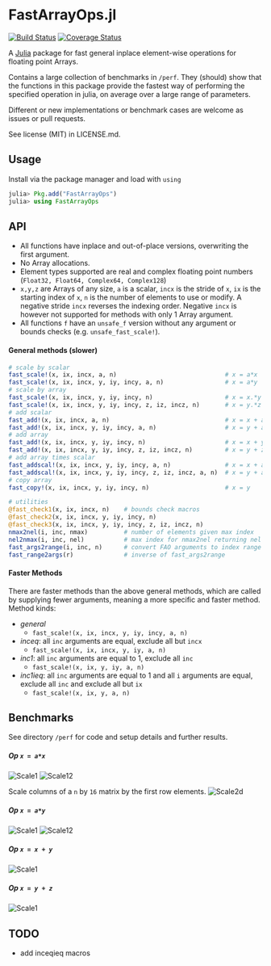 
FastArrayOps.jl
===============

[![Build Status](https://travis-ci.org/gummif/FastArrayOps.jl.svg?branch=master)](https://travis-ci.org/gummif/FastArrayOps.jl)
[![Coverage Status](https://coveralls.io/repos/gummif/FastArrayOps.jl/badge.png)](https://coveralls.io/r/gummif/FastArrayOps.jl)

A [Julia](https://github.com/JuliaLang/julia) package for fast general inplace element-wise operations for floating point Arrays.

Contains a large collection of benchmarks in `/perf`. They (should) show that the functions in this package provide the fastest way of performing the specified operation in julia, on average over a large range of parameters.

Different or new implementations or benchmark cases are welcome as issues or pull requests.


See license (MIT) in LICENSE.md.

Usage
---------

Install via the package manager and load with `using`

```julia
julia> Pkg.add("FastArrayOps")
julia> using FastArrayOps
```

API
---------

* All functions have inplace and out-of-place versions, overwriting the first argument.
* No Array allocations.
* Element types supported are real and complex floating point numbers (`Float32, Float64, Complex64, Complex128`)
* `x,y,z` are Arrays of any size, `a` is a scalar, `incx` is the stride of `x`, `ix` is the starting index of `x`, `n` is the number of elements to use or modify. A negative stride `incx` reverses the indexing order. Negative `incx` is however not supported for methods with only 1 Array argument.
* All functions `f` have an `unsafe_f` version without any argument or bounds checks (e.g. `unsafe_fast_scale!`).

#### General methods (slower)
```julia
# scale by scalar
fast_scale!(x, ix, incx, a, n)                              # x = a*x
fast_scale!(x, ix, incx, y, iy, incy, a, n)                 # x = a*y
# scale by array
fast_scale!(x, ix, incx, y, iy, incy, n)                    # x = x.*y
fast_scale!(x, ix, incx, y, iy, incy, z, iz, incz, n)       # x = y.*z
# add scalar
fast_add!(x, ix, incx, a, n)                                # x = x + a
fast_add!(x, ix, incx, y, iy, incy, a, n)                   # x = y + a
# add array
fast_add!(x, ix, incx, y, iy, incy, n)                      # x = x + y
fast_add!(x, ix, incx, y, iy, incy, z, iz, incz, n)         # x = y + z
# add array times scalar
fast_addscal!(x, ix, incx, y, iy, incy, a, n)               # x = x + a*y
fast_addscal!(x, ix, incx, y, iy, incy, z, iz, incz, a, n)  # x = y + a*z
# copy array
fast_copy!(x, ix, incx, y, iy, incy, n)                     # x = y
```

```julia
# utilities
@fast_check1(x, ix, incx, n)    # bounds check macros
@fast_check2(x, ix, incx, y, iy, incy, n)
@fast_check3(x, ix, incx, y, iy, incy, z, iz, incz, n)
nmax2nel(i, inc, nmax)          # number of elements given max index
nel2nmax(i, inc, nel)           # max index for nmax2nel returning nel
fast_args2range(i, inc, n)      # convert FAO arguments to index range
fast_range2args(r)              # inverse of fast_args2range
```

#### Faster Methods

There are faster methods than the above general methods, which are called by supplying fewer arguments, meaning a more specific and faster method. Method kinds:

* *general*
    * `fast_scale!(x, ix, incx, y, iy, incy, a, n)`
* *inceq*: all `inc` arguments are equal, exclude all but `incx` 
    * `fast_scale!(x, ix, incx, y, iy, a, n)`
* *inc1*: all `inc` arguments are equal to 1, exclude all `inc`
    * `fast_scale!(x, ix, y, iy, a, n)`
* *inc1ieq*: all `inc` arguments are equal to 1 and all `i` arguments are equal, exclude all `inc` and exclude all but `ix`
    * `fast_scale!(x, ix, y, a, n)`


Benchmarks
---------

See directory `/perf` for code and setup details and further results.

##### Op `x = a*x`
![Scale1](/perf/scale_incx1.png)
![Scale12](/perf/scale_incxnu.png)

Scale columns of a `n` by `16` matrix by the first row elements.
![Scale2d](/perf/scale_2d_incx1.png)

##### Op `x = a*y`
![Scale1](/perf/scale_oop_incx1.png)
![Scale12](/perf/scale_oop_incxnu.png)

##### Op `x = x + y`

![Scale1](/perf/addarr_incx1.png)

##### Op `x = y + z`

![Scale1](/perf/addarr_oop_incx1.png)

TODO
---------

* add inceqieq macros


